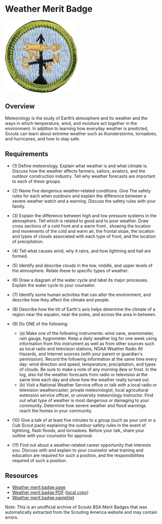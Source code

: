 

# Weather Merit Badge

![Weather Merit Badge](images/weather-merit-badge.jpg)

## Overview



Meteorology is the study of Earth’s atmosphere and its weather and the ways in which temperature, wind, and moisture act together in the environment. In addition to learning how everyday weather is predicted, Scouts can learn about extreme weather such as thunderstorms, tornadoes, and hurricanes, and how to stay safe.

## Requirements

* (1) Define meteorology. Explain what weather is and what climate is. Discuss how the weather affects farmers, sailors, aviators, and the  outdoor construction industry. Tell why weather forecasts are important to each of these groups.
* (2) Name five dangerous weather-related conditions. Give The safety rules for each when outdoors and explain the difference between a severe weather watch and a warning. Discuss the safety rules with your family.
* (3) Explain the difference between high and low pressure systems in the atmosphere. Tell which is related to good and to poor weather. Draw cross sections of a cold front and a warm front , showing the location and movements of the cold and warm air, the frontal slope, the location and types of clouds associated with  each type of front, and the location of  precipitation.
* (4) Tell what causes wind, why it rains, and how lightning and hail are formed.
* (5) Identify and describe clouds in the low, middle, and upper levels of the atmosphere. Relate these to specific types of weather.
* (6) Draw a diagram of the water cycle and label its major processes. Explain the water cycle to your counselor.
* (7) Identify some human activities that can alter the environment, and describe how they affect the climate and people.
* (8) Describe how the tilt of Earth's axis helps determine the climate of a region near the equator, near the poles, and across the area in between.
* (9) Do ONE of the following:
    * (a) Make one of the following instruments: wind vane, anemometer, rain gauge, hygrometer. Keep a daily weather log for one week using information from this instrument as well as from other sources such as local radio and television stations, NOAA Weather Radio All Hazards, and Internet sources (with your parent or guardian's permission). Record the following information at the same time every day: wind direction and speed, temperature, precipitation, and types of clouds. Be sure to make a note of any morning dew or frost. In the log, also list the weather forecasts from radio or television at the same time each day and show how the weather really turned out.
    * (b) Visit a National Weather Service office or talk with a local radio or television weathercaster, private meteorologist, local agricultural extension service officer, or university meteorology instructor. Find out what type of weather is most dangerous or damaging to your community. Determine how severe weather and flood warnings reach the homes in your community.


* (10) Give a talk of at least five minutes to a group (such as your unit or a Cub Scout pack) explaining the outdoor safety rules in the event of lightning, flash floods, and tornadoes. Before your talk, share your outline with your counselor for approval.
* (11) Find out about a weather-related career opportunity that interests you. Discuss with and explain to your counselor what training and education are required for such a position, and the responsibilities required of such a position.


## Resources

- [Weather merit badge page](https://www.scouting.org/merit-badges/weather/)
- [Weather merit badge PDF](https://filestore.scouting.org/filestore/Merit_Badge_ReqandRes/Pamphlets/Weather_2025.pdf) ([local copy](files/weather-merit-badge.pdf))
- [Weather merit badge pamphlet](https://www.scoutshop.org/weather-merit-badge-pamphlet-650748.html)

Note: This is an unofficial archive of Scouts BSA Merit Badges that was automatically extracted from the Scouting America website and may contain errors.